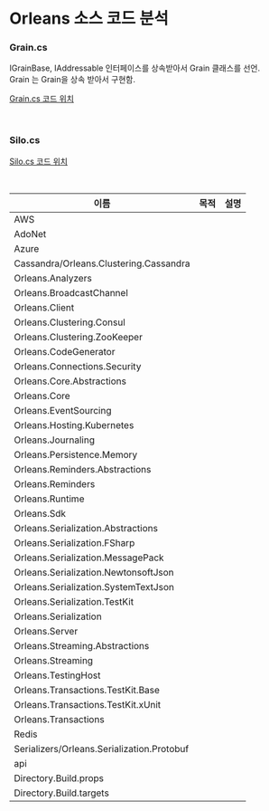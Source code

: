 # Orleans 소스 코드 분석

### Grain.cs

IGrainBase, IAddressable 인터페이스를 상속받아서 Grain 클래스를 선언.  
Grain<TGrainState> 는 Grain을 상속 받아서 구현함.

[Grain.cs 코드 위치](Orleans.Core.Abstractions/Core/Grain.cs)

<br/>

### Silo.cs

[Silo.cs 코드 위치](Orleans.Runtime/Silo/Silo.cs)

<br/>

| 이름 | 목적 | 설명 |
|---|---|---|
|AWS|||
|AdoNet|||
|Azure|||
|Cassandra/Orleans.Clustering.Cassandra|||
|Orleans.Analyzers|||
|Orleans.BroadcastChannel|||
|Orleans.Client|||
|Orleans.Clustering.Consul|||
|Orleans.Clustering.ZooKeeper|||
|Orleans.CodeGenerator|||
|Orleans.Connections.Security|||
|Orleans.Core.Abstractions|||
|Orleans.Core|||
|Orleans.EventSourcing|||
|Orleans.Hosting.Kubernetes|||
|Orleans.Journaling|||
|Orleans.Persistence.Memory|||
|Orleans.Reminders.Abstractions|||
|Orleans.Reminders|||
|Orleans.Runtime|||
|Orleans.Sdk|||
|Orleans.Serialization.Abstractions|||
|Orleans.Serialization.FSharp|||
|Orleans.Serialization.MessagePack|||
|Orleans.Serialization.NewtonsoftJson|||
|Orleans.Serialization.SystemTextJson|||
|Orleans.Serialization.TestKit|||
|Orleans.Serialization|||
|Orleans.Server|||
|Orleans.Streaming.Abstractions|||
|Orleans.Streaming|||
|Orleans.TestingHost|||
|Orleans.Transactions.TestKit.Base|||
|Orleans.Transactions.TestKit.xUnit|||
|Orleans.Transactions|||
|Redis|||
|Serializers/Orleans.Serialization.Protobuf|||
|api|||
|Directory.Build.props|||
Directory.Build.targets|||
